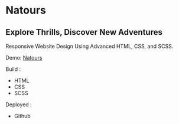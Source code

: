 # Natours
## Explore Thrills, Discover New Adventures

Responsive Website Design Using Advanced HTML, CSS, and SCSS.

Demo: <a href="https://riahiachraf.github.io/Natours/" target="_blank" rel="noopener noreferrer">Natours</a>

Build : 
- HTML
- CSS
- SCSS

Deployed : 
- Github


